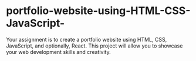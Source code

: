 # portfolio-website-using-HTML-CSS-JavaScript-
Your assignment is to create a portfolio website using HTML, CSS, JavaScript, and optionally, React. This project will allow you to showcase your web development skills and creativity.
